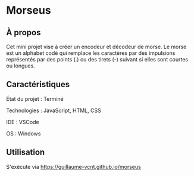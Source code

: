 # Morseus

## À propos

Cet mini projet vise à créer un encodeur et décodeur de morse. Le morse est un alphabet codé qui remplace les caractères par des impulsions représentés par des points (.) ou des tirets (-) suivant si elles sont courtes ou longues.

## Caractéristiques

État du projet : Terminé

Technologies : JavaScript, HTML, CSS

IDE : VSCode

OS : Windows

## Utilisation

S'exécute via https://guillaume-vcnt.github.io/morseus
